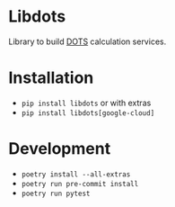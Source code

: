 # Libdots

Library to build [DOTS](https://github.com/dots-energy/) calculation services.

# Installation
* `pip install libdots`
or with extras
* `pip install libdots[google-cloud]`

# Development
* `poetry install --all-extras`
* `poetry run pre-commit install`
* `poetry run pytest`
